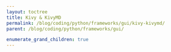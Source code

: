 ```yaml
---
layout: toctree
title: Kivy & KivyMD
permalink: /blog/coding/python/frameworks/gui/kivy-kivymd/
parent: /blog/coding/python/frameworks/gui/

enumerate_grand_children: true
---
```

